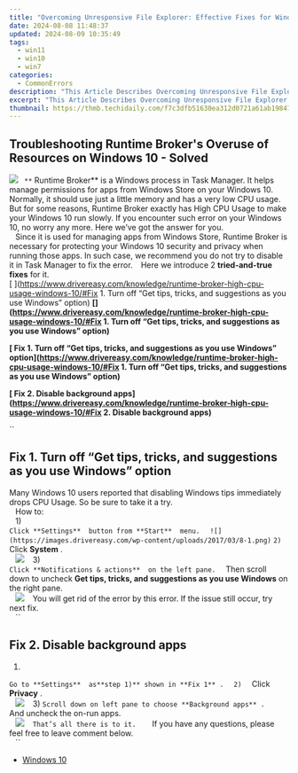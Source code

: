 ```yaml
---
title: "Overcoming Unresponsive File Explorer: Effective Fixes for Windows 10 Users [Solved]"
date: 2024-08-08 11:48:37
updated: 2024-08-09 10:35:49
tags:
  - win11
  - win10
  - win7
categories:
  - CommonErrors
description: "This Article Describes Overcoming Unresponsive File Explorer: Effective Fixes for Windows 10 Users [Solved]"
excerpt: "This Article Describes Overcoming Unresponsive File Explorer: Effective Fixes for Windows 10 Users [Solved]"
thumbnail: https://thmb.techidaily.com/f7c3dfb51630ea312d0721a61ab19847e1113bba58f7b17ac94759c2d0864364.jpg
---
```


## Troubleshooting Runtime Broker's Overuse of Resources on Windows 10 - Solved

![](https://images.drivereasy.com/wp-content/uploads/2017/03/7-1.png)
``
**`` Runtime Broker**  is a Windows process in Task Manager. It helps manage permissions for apps from Windows Store on your Windows 10\. Normally, it should use just a little memory and has a very low CPU usage. But for some reasons, Runtime Broker exactly has High CPU Usage to make your Windows 10 run slowly. If you encounter such error on your Windows 10, no worry any more. Here we’ve got the answer for you.  
``
`` Since it is used for managing apps from Windows Store, Runtime Broker is necessary for protecting your Windows 10 security and privacy when running those apps. In such case, we recommend you do not try to disable it in Task Manager to fix the error.
``
`` Here we introduce 2 **tried-and-true fixes** for it.  
[ ](<https://www.drivereasy.com/knowledge/runtime-broker-high-cpu-usage-windows-10/#Fix> 1.  Turn off “Get tips, tricks, and suggestions as you use Windows” option) **[](<https://www.drivereasy.com/knowledge/runtime-broker-high-cpu-usage-windows-10/#Fix> 1.  Turn off “Get tips, tricks, and suggestions as you use Windows” option)**

**[ Fix 1\. Turn off “Get tips, tricks, and suggestions as you use Windows” option](<https://www.drivereasy.com/knowledge/runtime-broker-high-cpu-usage-windows-10/#Fix> 1.  Turn off “Get tips, tricks, and suggestions as you use Windows” option)**

**[ Fix 2\. Disable background apps](<https://www.drivereasy.com/knowledge/runtime-broker-high-cpu-usage-windows-10/#Fix> 2. Disable background apps)**
  
``

## Fix 1\. Turn off “Get tips, tricks, and suggestions as you use Windows” option  
  
 Many Windows 10 users reported that disabling Windows tips immediately drops CPU Usage. So be sure to take it a try.  
``
`` How to:  
``
`` 1)  
`` Click **Settings**  button from **Start**  menu.  
``
`` ![](https://images.drivereasy.com/wp-content/uploads/2017/03/8-1.png)
``
`` 2)  
`` Click **System** .  
``
`` ![](https://images.drivereasy.com/wp-content/uploads/2017/03/5-9.png)
``
`` 3)  
`` Click **Notifications & actions**  on the left pane.  
`` Then scroll down to uncheck **Get tips, tricks, and suggestions as you use Windows**  on the right pane.  
``
`` ![](https://images.drivereasy.com/wp-content/uploads/2017/03/6-6.png)
``
`` You will get rid of the error by this error. If the issue still occur, try next fix.  
``
``
``

## Fix 2\. Disable background apps  
  
 1)  

`` Go to **Settings**  as**step 1)** shown in **Fix 1** .  
``
`` 2)  
`` Click **Privacy** .  
``
`` ![](https://images.drivereasy.com/wp-content/uploads/2017/03/7-2.png)
``
`` 3)
`` Scroll down on left pane to choose **Background apps** .  
`` And uncheck the on-run apps.  
``
`` ![](https://images.drivereasy.com/wp-content/uploads/2017/03/8-2.png)
``
``
`` That’s all there is to it.  
``
``
`` If you have any questions, please feel free to leave comment below.  
``
``
``

* [Windows 10](https://tools.techidaily.com/drivereasy/download/)

<ins class="adsbygoogle"
     style="display:block"
     data-ad-format="autorelaxed"
     data-ad-client="ca-pub-7571918770474297"
     data-ad-slot="1223367746"></ins>



<ins class="adsbygoogle"
     style="display:block"
     data-ad-client="ca-pub-7571918770474297"
     data-ad-slot="8358498916"
     data-ad-format="auto"
     data-full-width-responsive="true"></ins>
